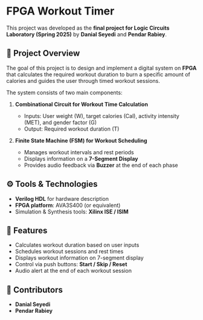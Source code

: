# FPGA Workout Timer

This project was developed as the **final project for Logic Circuits Laboratory (Spring 2025)** by **Danial Seyedi** and **Pendar Rabiey**.

## 📌 Project Overview
The goal of this project is to design and implement a digital system on **FPGA** that calculates the required workout duration to burn a specific amount of calories and guides the user through timed workout sessions.

The system consists of two main components:

1. **Combinational Circuit for Workout Time Calculation**
   - Inputs: User weight (W), target calories (Cal), activity intensity (MET), and gender factor (G)
   - Output: Required workout duration (T)

2. **Finite State Machine (FSM) for Workout Scheduling**
   - Manages workout intervals and rest periods
   - Displays information on a **7-Segment Display**
   - Provides audio feedback via **Buzzer** at the end of each phase

## ⚙️ Tools & Technologies
- **Verilog HDL** for hardware description  
- **FPGA platform**: AVA3S400 (or equivalent)  
- Simulation & Synthesis tools: **Xilinx ISE / ISIM**  

## 🚀 Features
- Calculates workout duration based on user inputs  
- Schedules workout sessions and rest times  
- Displays workout information on 7-segment display  
- Control via push buttons: **Start / Skip / Reset**  
- Audio alert at the end of each workout session  

## 👥 Contributors
- **Danial Seyedi**  
- **Pendar Rabiey**  
